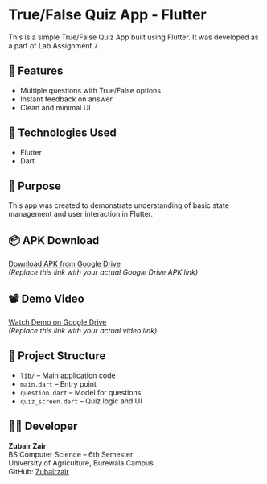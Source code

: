 # True/False Quiz App - Flutter

This is a simple True/False Quiz App built using Flutter. It was developed as a part of Lab Assignment 7.

## 📱 Features

- Multiple questions with True/False options
- Instant feedback on answer
- Clean and minimal UI

## 🚀 Technologies Used

- Flutter
- Dart

## 🧪 Purpose

This app was created to demonstrate understanding of basic state management and user interaction in Flutter.

## 📦 APK Download

[Download APK from Google Drive](https://your-google-drive-link.com)  
*(Replace this link with your actual Google Drive APK link)*

## 📽️ Demo Video

[Watch Demo on Google Drive](https://your-google-drive-video-link.com)  
*(Replace this link with your actual video link)*

## 📂 Project Structure

- `lib/` – Main application code
- `main.dart` – Entry point
- `question.dart` – Model for questions
- `quiz_screen.dart` – Quiz logic and UI

## 🧑‍💻 Developer

**Zubair Zair**  
BS Computer Science – 6th Semester  
University of Agriculture, Burewala Campus  
GitHub: [Zubairzair](https://github.com/Zubairzair)
